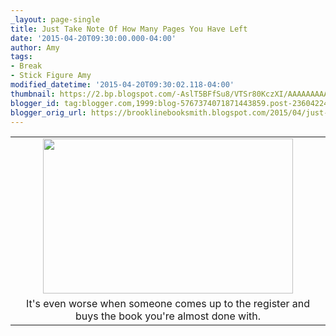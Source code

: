 ```yaml
---
_layout: page-single
title: Just Take Note Of How Many Pages You Have Left
date: '2015-04-20T09:30:00.000-04:00'
author: Amy
tags:
- Break
- Stick Figure Amy
modified_datetime: '2015-04-20T09:30:02.118-04:00'
thumbnail: https://2.bp.blogspot.com/-AslT5BFfSu8/VTSr80KczXI/AAAAAAAAAwg/3jX-LxQkWnI/s72-c/Break.jpg
blogger_id: tag:blogger.com,1999:blog-5767374071871443859.post-2360422460637704408
blogger_orig_url: https://brooklinebooksmith.blogspot.com/2015/04/just-take-note-of-how-many-pages-you.html
---
```


<table align="center" cellpadding="0" cellspacing="0" class="tr-caption-container" style="margin-left: auto; margin-right: auto; text-align: center;"><tbody><tr><td style="text-align: center;"><a href="https://2.bp.blogspot.com/-AslT5BFfSu8/VTSr80KczXI/AAAAAAAAAwg/3jX-LxQkWnI/s1600/Break.jpg" imageanchor="1" style="margin-left: auto; margin-right: auto;"><img border="0" src="https://2.bp.blogspot.com/-AslT5BFfSu8/VTSr80KczXI/AAAAAAAAAwg/3jX-LxQkWnI/s1600/Break.jpg" height="248" width="400" /></a></td></tr><tr><td class="tr-caption" style="text-align: center;">It's even worse when someone comes up to the register and buys the book you're almost done with.</td></tr></tbody></table><br />